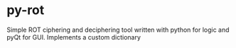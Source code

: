 # py-rot
Simple ROT ciphering and deciphering tool written with python for logic and pyQt for GUI. Implements a custom dictionary
